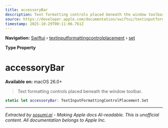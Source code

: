 ```yaml
---
title: accessoryBar
description: Text formatting controls placed beneath the window toolbar.
source: https://developer.apple.com/documentation/swiftui/textinputformattingcontrolplacement/set/accessorybar
timestamp: 2025-10-29T00:11:06.761Z
---
```


**Navigation:** [Swiftui](/documentation/swiftui) › [textinputformattingcontrolplacement](/documentation/swiftui/textinputformattingcontrolplacement) › [set](/documentation/swiftui/textinputformattingcontrolplacement/set)

**Type Property**

# accessoryBar

**Available on:** macOS 26.0+

> Text formatting controls placed beneath the window toolbar.

```swift
static let accessoryBar: TextInputFormattingControlPlacement.Set
```

---

*Extracted by [sosumi.ai](https://sosumi.ai) - Making Apple docs AI-readable.*
*This is unofficial content. All documentation belongs to Apple Inc.*
